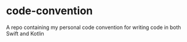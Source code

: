 # code-convention
A repo containing my personal code convention for writing code in both Swift and Kotlin
